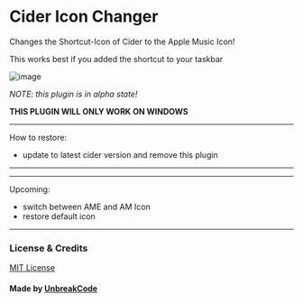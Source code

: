 # Cider Icon Changer
 Changes the Shortcut-Icon of Cider to the Apple Music Icon!
 
 This works best if you added the shortcut to your taskbar
 
![image](https://user-images.githubusercontent.com/34512773/177425455-ae90c33f-0852-45b7-8409-ad6149a08903.png)

*NOTE: this plugin is in alpha state!*

__THIS PLUGIN WILL ONLY WORK ON WINDOWS__

---
How to restore:
- update to latest cider version and remove this plugin
---


---
Upcoming:
- switch between AME and AM Icon
- restore default icon
---


### License & Credits
[MIT License](https://github.com/UnbreakCode/Apple-Music-Web-Theme-for-Cider/blob/main/LICENSE)
#### Made by [UnbreakCode](https://github.com/UnbreakCode)
